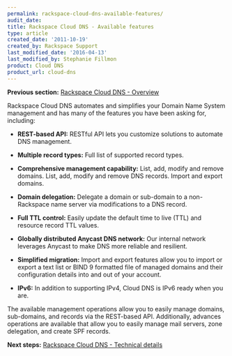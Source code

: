 ```yaml
---
permalink: rackspace-cloud-dns-available-features/
audit_date:
title: Rackspace Cloud DNS - Available features
type: article
created_date: '2011-10-19'
created_by: Rackspace Support
last_modified_date: '2016-04-13'
last_modified_by: Stephanie Fillmon
product: Cloud DNS
product_url: cloud-dns
---
```


**Previous section:** [Rackspace Cloud DNS - Overview](/how-to/rackspace-cloud-dns-overview)

Rackspace Cloud DNS automates and simplifies your Domain Name System
management and has many of the features you have been asking for,
including:

-   **REST-based API:** RESTful API lets you customize solutions to
    automate DNS management.

-   **Multiple record types:** Full list of supported record types.

-   **Comprehensive management capability:** List, add, modify and
    remove domains. List, add, modify and remove DNS records. Import and
    export domains.

-   **Domain delegation:** Delegate a domain or sub-domain to a
    non-Rackspace name server via modifications to a DNS record.

-   **Full TTL control:** Easily update the default time to live (TTL)
    and resource record TTL values.

-   **Globally distributed Anycast DNS network:** Our internal network
    leverages Anycast to make DNS more reliable and resilient.

-   **Simplified migration:** Import and export features allow you to
    import or export a text list or BIND 9 formatted file of managed
    domains and their configuration details into and out of your
    account.

-   **IPv6:** In addition to supporting IPv4, Cloud DNS is IPv6 ready
    when you are.

The available management operations allow you to easily manage domains,
sub-domains, and records via the REST-based API. Additionally, advances
operations are available that allow you to easily manage mail servers,
zone delegation, and create SPF records.

**Next steps:** [Rackspace Cloud DNS - Technical details](/how-to/rackspace-cloud-dns-technical-details)
